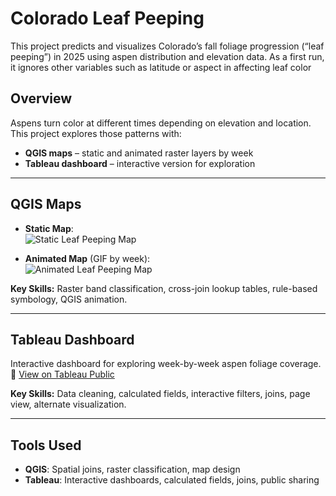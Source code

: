 # Colorado Leaf Peeping

This project predicts and visualizes Colorado’s fall foliage progression (“leaf peeping”) in 2025 using aspen distribution and elevation data.  As a first run, it ignores other variables such as latitude or aspect in affecting leaf color 

## Overview
Aspens turn color at different times depending on elevation and location.  
This project explores those patterns with:
- **QGIS maps** – static and animated raster layers by week
- **Tableau dashboard** – interactive version for exploration

---

## QGIS Maps
- **Static Map**:  
  ![Static Leaf Peeping Map](/leaf_peeping_map.png)

- **Animated Map** (GIF by week):  
  ![Animated Leaf Peeping Map](/leaf_peeping_map.gif)

**Key Skills:** Raster band classification, cross-join lookup tables, rule-based symbology, QGIS animation.

---

## Tableau Dashboard
Interactive dashboard for exploring week-by-week aspen foliage coverage.  
🔗 [View on Tableau Public]([https://public.tableau.com/app/profile/your_link_here](https://public.tableau.com/shared/BG65R37WJ?:display_count=n&:origin=viz_share_link))

**Key Skills:** Data cleaning, calculated fields, interactive filters, joins, page view, alternate visualization.

---

## Tools Used
- **QGIS**: Spatial joins, raster classification, map design
- **Tableau**: Interactive dashboards, calculated fields, joins, public sharing
